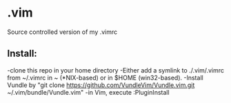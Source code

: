 # .vim
Source controlled version of my .vimrc

Install:
--------
-clone this repo in your home directory
-Either add a symlink to ./.vim/.vimrc from ~/.vimrc in ~ (*NIX-based) or in $HOME (win32-based).
-Install Vundle by "git clone https://github.com/VundleVim/Vundle.vim.git ~/.vim/bundle/Vundle.vim"
-in Vim, execute :PluginInstall
